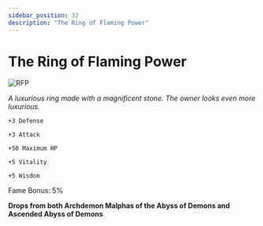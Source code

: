```yaml
---
sidebar_position: 32
description: "The Ring of Flaming Power"
---
```


# The Ring of Flaming Power

![RFP](http://i.imgur.com/UCbCW4e.png)

<i>A luxurious ring made with a magnificent stone. The owner looks even more luxurious.</i>

    +3 Defense
    
    +3 Attack
    
    +50 Maximum HP
    
    +5 Vitality
    
    +5 Wisdom
    
Fame Bonus: 5%

**Drops from both Archdemon Malphas of the Abyss of Demons and Ascended Abyss of Demons**
